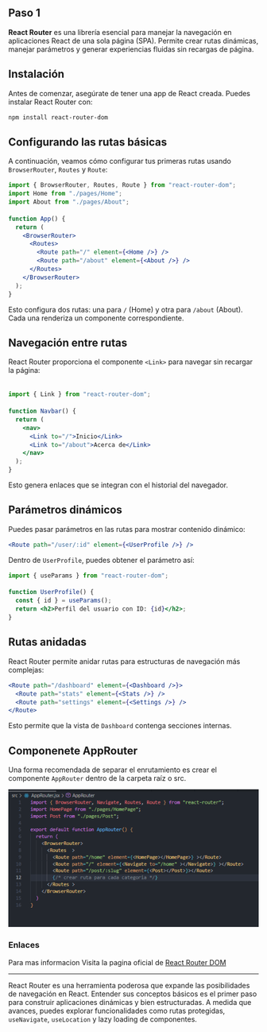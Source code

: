 

## Paso 1

**React Router** es una librería esencial para manejar la navegación en aplicaciones React de una sola página (SPA). Permite crear rutas dinámicas, manejar parámetros y generar experiencias fluidas sin recargas de página.

## Instalación

Antes de comenzar, asegúrate de tener una app de React creada. Puedes instalar React Router con:

```bash
npm install react-router-dom
```

## Configurando las rutas básicas

A continuación, veamos cómo configurar tus primeras rutas usando `BrowserRouter`, `Routes` y `Route`:

```jsx
import { BrowserRouter, Routes, Route } from "react-router-dom";
import Home from "./pages/Home";
import About from "./pages/About";

function App() {
  return (
    <BrowserRouter>
      <Routes>
        <Route path="/" element={<Home />} />
        <Route path="/about" element={<About />} />
      </Routes>
    </BrowserRouter>
  );
}
```

Esto configura dos rutas: una para `/` (Home) y otra para `/about` (About). Cada una renderiza un componente correspondiente.

## Navegación entre rutas

React Router proporciona el componente `<Link>` para navegar sin recargar la página:

```jsx

import { Link } from "react-router-dom";

function Navbar() {
  return (
    <nav>
      <Link to="/">Inicio</Link>
      <Link to="/about">Acerca de</Link>
    </nav>
  );
}
```

Esto genera enlaces que se integran con el historial del navegador.

## Parámetros dinámicos

Puedes pasar parámetros en las rutas para mostrar contenido dinámico:

```jsx
<Route path="/user/:id" element={<UserProfile />} />
```

Dentro de `UserProfile`, puedes obtener el parámetro así:

```jsx
import { useParams } from "react-router-dom";

function UserProfile() {
  const { id } = useParams();
  return <h2>Perfil del usuario con ID: {id}</h2>;
}
```

## Rutas anidadas

React Router permite anidar rutas para estructuras de navegación más complejas:

```jsx
<Route path="/dashboard" element={<Dashboard />}>
  <Route path="stats" element={<Stats />} />
  <Route path="settings" element={<Settings />} />
</Route>
```

Esto permite que la vista de `Dashboard` contenga secciones internas.

## Componenete AppRouter
Una forma recomendada de separar el enrutamiento es crear el componente `AppRouter` dentro de la carpeta raíz o src.

![AppRouter](/public//blog//posts//01-primeros-pasos-en-react-ruter//approuter.png)
### Enlaces
Para mas informacion Visita la pagina oficial de [React Router DOM](https://reactrouter.com/start/framework/installation "Web Oficial de React Router DOM")

---

React Router es una herramienta poderosa que expande las posibilidades de navegación en React. Entender sus conceptos básicos es el primer paso para construir aplicaciones dinámicas y bien estructuradas. A medida que avances, puedes explorar funcionalidades como rutas protegidas, `useNavigate`, `useLocation` y lazy loading de componentes.

